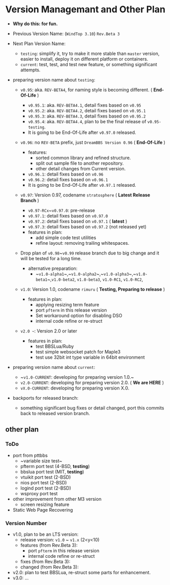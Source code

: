 # Version Managemant and Other Plan

* **Why do this: for fun.**

* Previous Version Name: (`WindTop 3.10`) `Rev.Beta 3`

* Next Plan Version Name:
    + `testing`: simplify it, try to make it more stable than `master` version, easier to install, deploy it on different platform or containers.
    + `current`: test, test, and test new feature, or something significant attempts.

* preparing version name about `testing`:

    + `v0.95`: aka. `REV-BETA4`, for naming style is becoming different. ( **End-Of-Life** )
        - `v0.95.1`: aka. `REV-BETA4.1`, detail fixes based on `v0.95`
        - `v0.95.2`: aka. `REV-BETA4.2`, detail fixes based on `v0.95.1`
        - `v0.95.3`: aka. `REV-BETA4.3`, detail fixes based on `v0.95.2`
        - `v0.95.4`: aka. `REV-BETA4.4`, plan to be the final release of `v0.95-testing`.
        - It is going to be End-Of-Life after `v0.97.0` released.

    + `v0.96`: no `REV-BETA` prefix, just `DreamBBS Version 0.96` ( **End-Of-Life** )
        - features: 
          * sorted common library and refined structure.
          * split out sample file to another repository.
          * other detail changes from Current version.
        - `v0.96.1`: detail fixes based on `v0.96`
        - `v0.96.2`: detail fixes based on `v0.96.1`
        - It is going to be End-Of-Life after `v0.97.1` released.

    + `v0.97`: Version 0.97, codename `stratosphere` ( **Latest Release Branch** )
        - `v0.97-RCx`~`v0.97.0`: pre-release
        - `v0.97.1`: detail fixes based on `v0.97.0`
        - `v0.97.2`: detail fixes based on `v0.97.1` ( **latest** )
        - `v0.97.3`: detail fixes based on `v0.97.2` (not released yet)
        - features in plan:
          * add simple code test utilities
          * refine layout: removing trailing whitespaces.
    + Drop plan of `v0.98`~`v0.99` release branch due to big change and it will be tested for a long time.
        - alternative preparation:
          * ~`v1.0-alpha1`~,~`v1.0-alpha2`~,~`v1.0-alpha3`~,~`v1.0-beta1`~,`v1.0-beta2`, `v1.0-beta3`, `v1.0-RC1`, `v1.0-RC2`,
    + `v1.0`: Version 1.0, codename `rimuru` ( **Testing, Preparing to release** )
        - features in plan:
          * applying resizing term feature
          * port `pfterm` in this release version
          * Set workaround option for disabling DSO
          * internal code refine or re-struct
    + `v2.0 ~`: Version 2.0 or later
        - features in plan:
          * test BBSLua/Ruby
          * test simple websocket patch for Maple3
          * test use 32bit int type variable in 64bit environment

* preparing version name about `current`:
    + ~`v1.0-CURRENT`: developing for preparing version 1.0.~
    + `v2.0-CURRENT`: developing for preparing version 2.0. ( **We are HERE** )
    + `vX.0-CURRENT`: developing for preparing version X.0.

* backports for released branch:
    + something significant bug fixes or detail changed, port this commits back to released version branch.

## other plan

### ToDo
- port from pttbbs
    * ~variable size test~
    * pfterm port test (4-BSD, **testing**)
    * bbslua port test (MIT, **testing**)
    * vtuikit port test (2-BSD)
    * nios port test (2-BSD)
    * logind port test (2-BSD)
    * wsproxy port test
- other improvement from other M3 version
    * screen resizing feature
- Static Web Page Recovering

### Version Number
+ v1.0, plan to be an LTS version:
    - release version: `v1.0` ~ `v1.x` (2<y<10)
    - features (from Rev.Beta 3):
        * port `pfterm` in this release version
        * internal code refine or re-struct
    - fixes (from Rev.Beta 3):
    - changed (from Rev.Beta 3):
+ v2.0: plan to test BBSLua, re-struct some parts for enhancement.
+ v3.0: ...